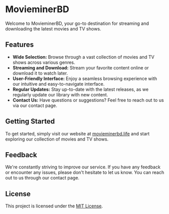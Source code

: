  # MovieminerBD

Welcome to MovieminerBD, your go-to destination for streaming and downloading the latest movies and TV shows.

## Features

- **Wide Selection:** Browse through a vast collection of movies and TV shows across various genres.
- **Streaming and Download:** Stream your favorite content online or download it to watch later.
- **User-Friendly Interface:** Enjoy a seamless browsing experience with our intuitive and easy-to-navigate interface.
- **Regular Updates:** Stay up-to-date with the latest releases, as we regularly update our library with new content.
- **Contact Us:** Have questions or suggestions? Feel free to reach out to us via our contact page.

## Getting Started

To get started, simply visit our website at [movieminerbd.life](#) and start exploring our collection of movies and TV shows.

## Feedback

We're constantly striving to improve our service. If you have any feedback or encounter any issues, please don't hesitate to let us know. You can reach out to us through our contact page.

## License

This project is licensed under the [MIT License](LICENSE).
